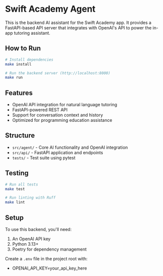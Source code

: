 # Swift Academy Agent

This is the backend AI assistant for the Swift Academy app. It provides a FastAPI-based API server that integrates with OpenAI's API to power the in-app tutoring assistant.

## How to Run

```bash
# Install dependencies
make install

# Run the backend server (http://localhost:8000)
make run
```

## Features

- OpenAI API integration for natural language tutoring
- FastAPI-powered REST API
- Support for conversation context and history
- Optimized for programming education assistance

## Structure

- `src/agent/` - Core AI functionality and OpenAI integration
- `src/api/` - FastAPI application and endpoints
- `tests/` - Test suite using pytest

## Testing

```bash
# Run all tests
make test

# Run linting with Ruff
make lint
```

## Setup

To use this backend, you'll need:

1. An OpenAI API key
2. Python 3.13+
3. Poetry for dependency management

Create a `.env` file in the project root with:

- OPENAI_API_KEY=your_api_key_here
